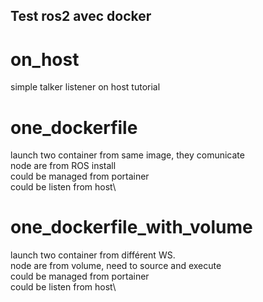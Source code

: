 ## Test ros2 avec docker

# on_host

simple talker listener on host tutorial

# one_dockerfile

launch two container from same image, they comunicate\
node are from ROS install\
could be managed from portainer\
could be listen from host\

# one_dockerfile_with_volume

launch two container from différent WS.\
node are from volume, need to source and execute\
could be managed from portainer\
could be listen from host\
